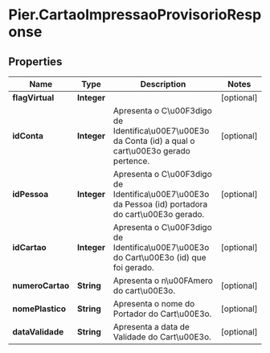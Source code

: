 # Pier.CartaoImpressaoProvisorioResponse

## Properties
Name | Type | Description | Notes
------------ | ------------- | ------------- | -------------
**flagVirtual** | **Integer** |  | [optional] 
**idConta** | **Integer** | Apresenta o C\u00F3digo de Identifica\u00E7\u00E3o da Conta (id) a qual o cart\u00E3o gerado pertence. | [optional] 
**idPessoa** | **Integer** | Apresenta o C\u00F3digo de Identifica\u00E7\u00E3o da Pessoa (id) portadora do cart\u00E3o gerado. | [optional] 
**idCartao** | **Integer** | Apresenta o C\u00F3digo de Identifica\u00E7\u00E3o do Cart\u00E3o (id) que foi gerado. | [optional] 
**numeroCartao** | **String** | Apresenta o n\u00FAmero do cart\u00E3o. | [optional] 
**nomePlastico** | **String** | Apresenta o nome do Portador do Cart\u00E3o. | [optional] 
**dataValidade** | **String** | Apresenta a data de Validade do Cart\u00E3o. | [optional] 


